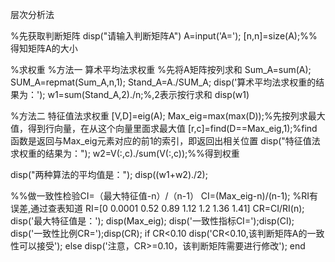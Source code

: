层次分析法

%先获取判断矩阵
disp("请输入判断矩阵A")
A=input('A=');
[n,n]=size(A);%%得知矩阵A的大小

%求权重
%方法一 算术平均法求权重
%先将A矩阵按列求和
Sum_A=sum(A);
SUM_A=repmat(Sum_A,n,1);
Stand_A=A./SUM_A;
disp('算术平均法求权重的结果为：');
w1=sum(Stand_A,2)./n;%,2表示按行求和
disp(w1)

%方法二 特征值法求权重
[V,D]=eig(A);
Max_eig=max(max(D));%先按列求最大值，得到行向量，在从这个向量里面求最大值
[r,c]=find(D==Max_eig,1);%find函数是返回与Max_eig元素对应的前1的索引，即返回出相关位置
disp("特征值法求权重的结果为：");
w2=V(:,c)./sum(V(:,c));%%得到权重

disp("两种算法的平均值是：");
disp((w1+w2)./2);

%%做一致性检验CI=（最大特征值-n）/（n-1）
CI=(Max_eig-n)/(n-1);
%RI有误差,通过查表知道
RI=[0 0.0001 0.52 0.89 1.12 1.2 1.36 1.41]
CR=CI/RI(n);
disp('最大特征值是：');
disp(Max_eig);
disp('一致性指标CI=');disp(CI);
disp('一致性比例CR=');disp(CR);
if CR<0.10
    disp('CR<0.10,该判断矩阵A的一致性可以接受');
else
    disp('注意，CR>=0.10，该判断矩阵需要进行修改');
end

